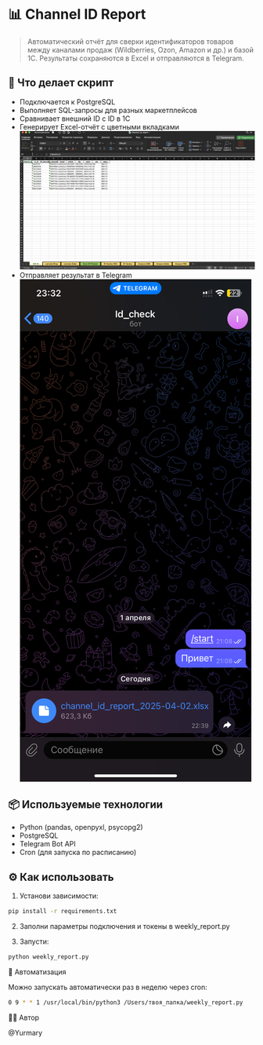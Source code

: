 # 📊 Channel ID Report

> Автоматический отчёт для сверки идентификаторов товаров между каналами продаж (Wildberries, Ozon, Amazon и др.) и базой 1С. Результаты сохраняются в Excel и отправляются в Telegram.

## 🚀 Что делает скрипт

- Подключается к PostgreSQL
- Выполняет SQL-запросы для разных маркетплейсов
- Сравнивает внешний ID с ID в 1С
- Генерирует Excel-отчёт с цветными вкладками
![Отчёт в Excel](excel_example.png)
- Отправляет результат в Telegram
![Telegram Screenshot](telegram.png)

## 📦 Используемые технологии

- Python (pandas, openpyxl, psycopg2)
- PostgreSQL
- Telegram Bot API
- Cron (для запуска по расписанию)

## ⚙️ Как использовать

1. Установи зависимости:
```bash
pip install -r requirements.txt
```

2. Заполни параметры подключения и токены в weekly_report.py

3. Запусти: 
```bash
python weekly_report.py
```
📅 Автоматизация

Можно запускать автоматически раз в неделю через cron:

```bash
0 9 * * 1 /usr/local/bin/python3 /Users/твоя_папка/weekly_report.py
```
👩‍💻 Автор

@Yurmary 
